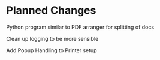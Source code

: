 # Planned Changes

Python program similar to PDF arranger for splitting of docs

Clean up logging to be more sensible

Add Popup Handling to Printer setup
